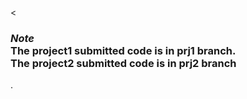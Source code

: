 <<h3> ***Note***<br>The project1 submitted code is in prj1 branch. <br>
The project2 submitted code is in prj2 branch</h3>.
